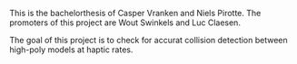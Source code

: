 This is the bachelorthesis of Casper Vranken and Niels Pirotte. The promoters of this project are Wout Swinkels and Luc Claesen.

The goal of this project is to check for accurat collision detection between high-poly models at haptic rates.